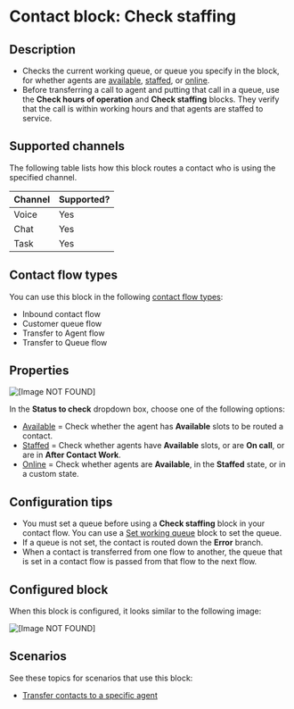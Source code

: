 # Contact block: Check staffing<a name="check-staffing"></a>

## Description<a name="check-staffing-description"></a>
+ Checks the current working queue, or queue you specify in the block, for whether agents are [available](real-time-metrics-definitions.md#available-real-time), [staffed](real-time-metrics-definitions.md#staffed-real-time), or [online](real-time-metrics-definitions.md#online-real-time)\.
+ Before transferring a call to agent and putting that call in a queue, use the **Check hours of operation** and **Check staffing** blocks\. They verify that the call is within working hours and that agents are staffed to service\.

## Supported channels<a name="check-staffing-channels"></a>

The following table lists how this block routes a contact who is using the specified channel\. 


| Channel | Supported? | 
| --- | --- | 
| Voice | Yes | 
| Chat | Yes | 
| Task | Yes | 

## Contact flow types<a name="check-staffing-types"></a>

You can use this block in the following [contact flow types](create-contact-flow.md#contact-flow-types):
+ Inbound contact flow
+ Customer queue flow
+ Transfer to Agent flow
+ Transfer to Queue flow

## Properties<a name="check-staffing-properties"></a>

![\[Image NOT FOUND\]](http://docs.aws.amazon.com/connect/latest/adminguide/images/check-staffing-properties.png)

In the **Status to check** dropdown box, choose one of the following options:
+ [Available](real-time-metrics-definitions.md#available-real-time) = Check whether the agent has **Available** slots to be routed a contact\.
+ [Staffed](real-time-metrics-definitions.md#staffed-real-time) = Check whether agents have **Available** slots, or are **On call**, or are in **After Contact Work**\.
+ [Online](real-time-metrics-definitions.md#online-real-time) = Check whether agents are **Available**, in the **Staffed** state, or in a custom state\.

## Configuration tips<a name="check-staffing-tips"></a>
+ You must set a queue before using a **Check staffing** block in your contact flow\. You can use a [Set working queue](set-working-queue.md) block to set the queue\.
+ If a queue is not set, the contact is routed down the **Error** branch\.
+ When a contact is transferred from one flow to another, the queue that is set in a contact flow is passed from that flow to the next flow\.

## Configured block<a name="check-staffing-configured"></a>

When this block is configured, it looks similar to the following image:

![\[Image NOT FOUND\]](http://docs.aws.amazon.com/connect/latest/adminguide/images/check-staffing-configured.png)

## Scenarios<a name="check-staffing-scenarios"></a>

See these topics for scenarios that use this block:
+ [Transfer contacts to a specific agent](transfer-to-agent.md)